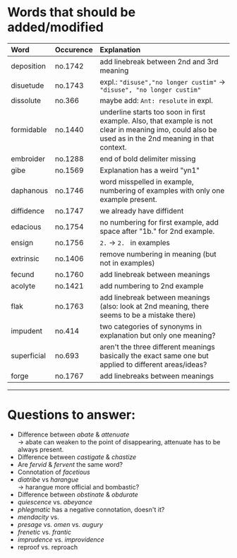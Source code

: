 # Words that should be added/modified

| Word              | Occurence | Explanation                                                                                                                                           |
| :---------------- | :-------- | :----------------------                                                                                                                               |
| deposition        | no.1742   | add linebreak between 2nd and 3rd meaning                                                                                                             |
| disuetude         | no.1743   | expl.: `"disuse","no longer custim"` -> ` "disuse", "no longer custim"`                                                                               |
| dissolute         | no.366    | maybe add: `Ant: resolute` in expl.                                                                                                                   |
| formidable        | no.1440   | underline starts too soon in first example. Also, that example is not clear in meaning imo, could also be used as in the 2nd meaning in that context. |
| embroider         | no.1288   | end of bold delimiter missing                                                                                                                         |
| gibe              | no.1569   | Explanation has a weird "yn1"                                                                                                                         |
| daphanous         | no.1746   | word misspelled in example, numbering of examples with only one example present.                                                                      |
| diffidence        | no.1747   | we already have diffident                                                                                                                             |
| edacious          | no.1754   | no numbering for first example, add space after "1b." for 2nd example.                                                                                |
| ensign            | no.1756   | `2.` -> `2. ` in examples                                                                                                                             |
| extrinsic         | no.1406   | remove numbering in meaning (but not in examples)                                                                                                     |
| fecund            | no.1760   | add linebreak between meanings                                                                                                                        |
| acolyte           | no.1421   | add numbering to 2nd example                                                                                                                          |
| flak              | no.1763   | add linebreak between meanings (also: look at 2nd meaning, there seems to be a mistake there)                                                         |
| impudent          | no.414    | two categories of synonyms in explanation but only one meaning?                                                                                       |
| superficial       | no.693    | aren't the three different meanings basically the exact same one but applied to different areas/ideas?                                                |
| forge             | no.1767   | add linebreaks between meanings                                                                                                                       |

----

# Questions to answer:

- Difference between _abate_ & _attenuate_<br />
  → abate can weaken to	 the point of disappearing, attenuate has to be always present.
- Difference between _castigate_ & _chastize_
- Are _fervid_ & _fervent_ the same word?
- Connotation of _facetious_
- _diatribe_ vs _harangue_<br />
  → harangue more official and bombastic?
- Difference between _obstinate_ &  _obdurate_
- _quiescence_ vs. _abeyance_
- _phlegmatic_ has a negative connotation, doesn't it?
- _mendacity_ vs.
- _presage_ vs. _omen_ vs. _augury_
- _frenetic_ vs. _frantic_
- _imprudence_ vs. _improvidence_
- reproof vs. reproach
